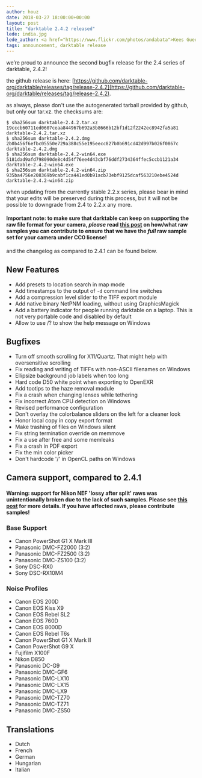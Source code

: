 ```yaml
---
author: houz
date: 2018-03-27 18:00:00+00:00
layout: post
title: "darktable 2.4.2 released"
lede: india.jpg
lede_author: <a href="https://www.flickr.com/photos/andabata">Kees Guequierre</a>
tags: announcement, darktable release
---
```


we’re proud to announce the second bugfix release for the 2.4 series of darktable, 2.4.2!

the github release is here: [https://github.com/darktable-org/darktable/releases/tag/release-2.4.2](https://github.com/darktable-org/darktable/releases/tag/release-2.4.2).

as always, please don't use the autogenerated tarball provided by github, but only our tar.xz. the checksums are:

```
$ sha256sum darktable-2.4.2.tar.xz
19cccb60711ed0607ceaa844967b692a3b8666b12bf1d12f2242ec8942fa5a81 darktable-2.4.2.tar.xz
$ sha256sum darktable-2.4.2.dmg
2b0b456f6efbc05550e729a388c55e195eecc827b0b691cd42d997b026f0867c darktable-2.4.2.dmg
$ sha256sum darktable-2.4.2-win64.exe
5181dad9afd798090de8c4d54f76ee4d43cbf76ddf2734364ffec5ccb1121a34 darktable-2.4.2-win64.exe
$ sha256sum darktable-2.4.2-win64.zip
935ba4756e208369b9cabf1ca441ed0b91acb73ebf9125dcaf563210ebe4524d darktable-2.4.2-win64.zip
```

when updating from the currently stable 2.2.x series, please bear in mind that your edits will be preserved during this process, but it will not be possible to downgrade from 2.4 to 2.2.x any more.

#### Important note: to make sure that darktable can keep on supporting the raw file format for your camera, *please* read [this post](https://discuss.pixls.us/t/raw-samples-wanted/5420?u=lebedevri) on how/what raw samples you can contribute to ensure that we have the *full* raw sample set for your camera under CC0 license!

and the changelog as compared to 2.4.1 can be found below.

## New Features

- Add presets to location search in map mode
- Add timestamps to the output of `-d` command line switches
- Add a compression level slider to the TIFF export module
- Add native binary NetPNM loading, without using GraphicsMagick
- Add a battery indicator for people running darktable on a laptop. This is not very portable code and disabled by default
- Allow to use /? to show the help message on Windows

## Bugfixes

- Turn off smooth scrolling for X11/Quartz. That might help with oversensitive scrolling
- Fix reading and writing of TIFFs with non-ASCII filenames on Windows
- Ellipsize background job labels when too long
- Hard code D50 white point when exporting to OpenEXR
- Add tootips to the haze removal module
- Fix a crash when changing lenses while tethering
- Fix incorrect Atom CPU detection on Windows
- Revised performance configuration
- Don't overlay the colorbalance sliders on the left for a cleaner look
- Honor local copy in copy export format
- Make trashing of files on Windows silent
- Fix string termination override on memmove
- Fix a use after free and some memleaks
- Fix a crash in PDF export
- Fix the min color picker
- Don't hardcode '/' in OpenCL paths on Windows

## Camera support, compared to 2.4.1

#### Warning: support for Nikon NEF 'lossy after split' raws was unintentionally broken due to the lack of such samples. Please see [this post](https://discuss.pixls.us/t/nikon-a-specific-raw-sample-wanted/5483?u=lebedevri) for more details. If you have affected raws, please contribute samples!

### Base Support

- Canon PowerShot G1 X Mark III
- Panasonic DMC-FZ2000 (3:2)
- Panasonic DMC-FZ2500 (3:2)
- Panasonic DMC-ZS100 (3:2)
- Sony DSC-RX0
- Sony DSC-RX10M4

### Noise Profiles

- Canon EOS 200D
- Canon EOS Kiss X9
- Canon EOS Rebel SL2
- Canon EOS 760D
- Canon EOS 8000D
- Canon EOS Rebel T6s
- Canon PowerShot G1 X Mark II
- Canon PowerShot G9 X
- Fujifilm X100F
- Nikon D850
- Panasonic DC-G9
- Panasonic DMC-GF6
- Panasonic DMC-LX10
- Panasonic DMC-LX15
- Panasonic DMC-LX9
- Panasonic DMC-TZ70
- Panasonic DMC-TZ71
- Panasonic DMC-ZS50

## Translations

- Dutch
- French
- German
- Hungarian
- Italian

